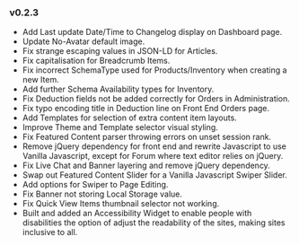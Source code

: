 ### v0.2.3
- Add Last update Date/Time to Changelog display on Dashboard page.
- Update No-Avatar default image.
- Fix strange escaping values in JSON-LD for Articles.
- Fix capitalisation for Breadcrumb Items.
- Fix incorrect SchemaType used for Products/Inventory when creating a new Item.
- Add further Schema Availability types for Inventory.
- Fix Deduction fields not be added correctly for Orders in Administration.
- Fix typo encoding title in Deduction line on Front End Orders page.
- Add Templates for selection of extra content item layouts.
- Improve Theme and Template selector visual styling.
- Fix Featured Content parser throwing errors on unset session rank.
- Remove jQuery dependency for front end and rewrite Javascript to use Vanilla Javascript, except for Forum where text editor relies on jQuery.
- Fix Live Chat and Banner layering and remove jQuery dependency.
- Swap out Featured Content Slider for a Vanilla Javascript Swiper Slider.
- Add options for Swiper to Page Editing.
- Fix Banner not storing Local Storage value.
- Fix Quick View Items thumbnail selector not working.
- Built and added an Accessibility Widget to enable people with disabilities the option of adjust the readability of the sites, making sites inclusive to all.
